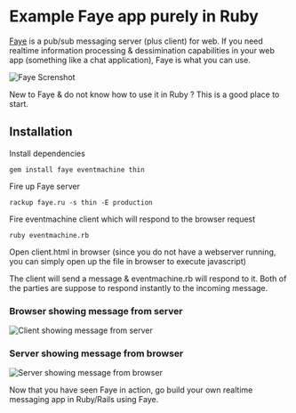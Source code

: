 # Example Faye app purely in Ruby 
[Faye](http://faye.jcoglan.com) is a pub/sub messaging server (plus client) for web. If you need realtime information processing & dessimination capabilities in your web app (something like a chat application), Faye is what you can use. 

![Faye Screnshot](https://dl.dropboxusercontent.com/u/76443013/Faye.png)

New to Faye & do not know how to use it in Ruby ? This is a good place to start.

## Installation 

Install dependencies 
 
    
	gem install faye eventmachine thin


Fire up Faye server 

    
	rackup faye.ru -s thin -E production


Fire eventmachine client which will respond to the browser request

    
	ruby eventmachine.rb


Open client.html in browser (since you do not have a webserver running, you can simply open up the file in browser to execute javascript)

The client will send a message & eventmachine.rb will respond to it. Both of the parties are suppose to respond instantly to the incoming message.

### Browser showing message from server
![Client showing message from server](https://dl.dropboxusercontent.com/u/76443013/Faye-browser.png)

### Server showing message from browser
![Server showing message from browser](https://dl.dropboxusercontent.com/u/76443013/Faye-eventmachine.png)


Now that you have seen Faye in action, go build your own realtime messaging app in Ruby/Rails using Faye. 
